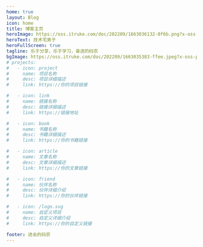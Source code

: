 ```yaml
---
home: true
layout: Blog
icon: home
title: 博客主页
heroImage: https://oss.itruke.com/doc/202209/1663036132-0f6b.png?x-oss-process=image/format,webp
heroText: 技术宅男子
heroFullScreen: true
tagline: 乐于分享，乐于学习，奋进的码农
bgImage: https://oss.itruke.com/doc/202209/1663035383-ffee.jpeg?x-oss-process=image/format,webp
# projects:
#   - icon: project
#     name: 项目名称
#     desc: 项目详细描述
#     link: https://你的项目链接

#   - icon: link
#     name: 链接名称
#     desc: 链接详细描述
#     link: https://链接地址

#   - icon: book
#     name: 书籍名称
#     desc: 书籍详细描述
#     link: https://你的书籍链接

#   - icon: article
#     name: 文章名称
#     desc: 文章详细描述
#     link: https://你的文章链接

#   - icon: friend
#     name: 伙伴名称
#     desc: 伙伴详细介绍
#     link: https://你的伙伴链接

#   - icon: /logo.svg
#     name: 自定义项目
#     desc: 自定义详细介绍
#     link: https://你的自定义链接

footer: 进击的码农
---
```

<!-- 
这是一个博客主页的案例。

要使用此布局，你应该在页面前端设置 `layout: Blog` 和 `home: true`。

相关配置文档请见 [博客主页](https://vuepress-theme-hope.github.io/v2/zh/guide/blog/home/)。 -->
